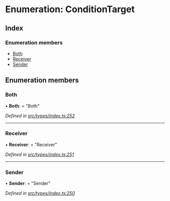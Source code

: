# Enumeration: ConditionTarget

## Index

### Enumeration members

* [Both](conditiontarget.md#both)
* [Receiver](conditiontarget.md#receiver)
* [Sender](conditiontarget.md#sender)

## Enumeration members

###  Both

• **Both**: = "Both"

*Defined in [src/types/index.ts:252](https://github.com/PolymathNetwork/polymesh-sdk/blob/c77f6a3e/src/types/index.ts#L252)*

___

###  Receiver

• **Receiver**: = "Receiver"

*Defined in [src/types/index.ts:251](https://github.com/PolymathNetwork/polymesh-sdk/blob/c77f6a3e/src/types/index.ts#L251)*

___

###  Sender

• **Sender**: = "Sender"

*Defined in [src/types/index.ts:250](https://github.com/PolymathNetwork/polymesh-sdk/blob/c77f6a3e/src/types/index.ts#L250)*
